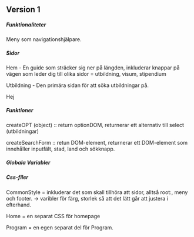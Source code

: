## Version 1

##### Funktionaliteter
Meny som navigationshjälpare.

##### Sidor
Hem - En guide som sträcker sig ner på längden, inkluderar knappar på vägen som leder dig till olika sidor = utbildning, visum, stipendium 

Utbildning - Den primära sidan för att söka utbildningar på. 

Hej

##### Funktioner
createOPT (object) :: return optionDOM, returnerar ett alternativ till select (utbildningar)

createSearchForm :: retun DOM-element, returnerar ett DOM-element som innehåller inputfält, stad, land och sökknapp. 

##### Globala Variabler


##### Css-filer
CommonStyle = inkluderar det som skall tillhöra att sidor, alltså root:, meny och footer.
    -> varibler för färg, storlek så att det lätt går att justera i efterhand.

Home = en separat CSS för homepage

Program = en egen separat del för Program.
